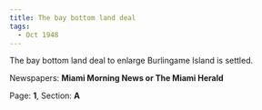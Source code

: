 ```yaml
---  
title: The bay bottom land deal  
tags:  
  - Oct 1948  
---  
```

  
The bay bottom land deal to enlarge Burlingame Island is settled.  
  
Newspapers: **Miami Morning News or The Miami Herald**  
  
Page: **1**, Section: **A** 
